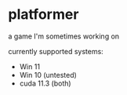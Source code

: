 # platformer
a game I'm sometimes working on
 
currently supported systems:
- Win 11 
- Win 10 (untested)
 - cuda 11.3 (both)
